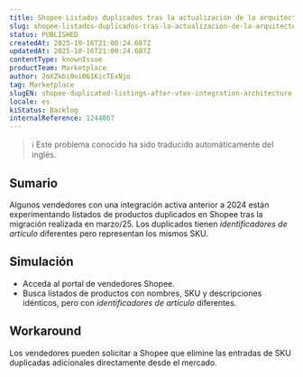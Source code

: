 ```yaml
---
title: Shopee Listados duplicados tras la actualización de la arquitectura de integración VTEX
slug: shopee-listados-duplicados-tras-la-actualizacion-de-la-arquitectura-de-integracion-vtex
status: PUBLISHED
createdAt: 2025-10-16T21:00:24.687Z
updatedAt: 2025-10-16T21:00:24.687Z
contentType: knownIssue
productTeam: Marketplace
author: 2mXZkbi0oi061KicTExNjo
tag: Marketplace
slugEN: shopee-duplicated-listings-after-vtex-integration-architecture-updates
locale: es
kiStatus: Backlog
internalReference: 1244807
---
```


>ℹ️ Este problema conocido ha sido traducido automáticamente del inglés.

## Sumario


Algunos vendedores con una integración activa anterior a 2024 están experimentando listados de productos duplicados en Shopee tras la migración realizada en marzo/25. Los duplicados tienen _identificadores de artículo_ diferentes pero representan los mismos SKU.



## Simulación



- Acceda al portal de vendedores Shopee.
- Busca listados de productos con nombres, SKU y descripciones idénticos, pero con _identificadores de artículo_ diferentes.

## Workaround


Los vendedores pueden solicitar a Shopee que elimine las entradas de SKU duplicadas adicionales directamente desde el mercado.



